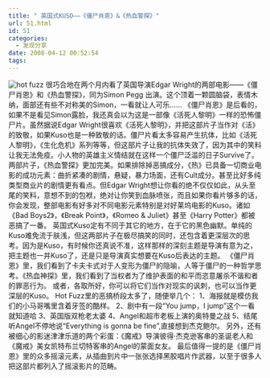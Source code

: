 ```yaml
---
title: " 英国式KUSO——《僵尸肖恩》&《热血警探》"
url: 51.html
id: 51
categories:
  - 发现分享
date: 2008-04-12 00:52:54
tags:
---
```


![hot fuzz](../../../images/2008/04/hot.jpg) 很巧合地在两个月内看了英国导演Edgar Wright的两部电影——《僵尸肖恩》和《热血警探》，同为Simon Pegg 出演。这个顶着一颗圆脑袋，表情木纳，面部还有些不对称美的Simon，一看就让人可乐…… 《僵尸肖恩》是后看的，如果不是看见Simon露脸，我还真会以为这是一部像《活死人黎明》一样的恐怖僵尸片。虽然据说Edgar Wright很喜欢《活死人黎明》，并把这部片子当作对《活》的致敬，如果Kuso也是一种致敬的话。僵尸片看太多容易产生抗体，比如《活死人黎明》，《生化危机》系列等等，但这部片子让我的抗体失效了，因为其中的笑料让我无法免疫。小人物的英雄主义情结就在这样一个僵尸泛滥的日子Survive了。 两部片子，《热血警探》更加完美。如果排除掉恶搞成分，《热》已具备一切商业电影的成功元素：曲折紧凑的剧情，悬疑，暴力场面，还有Cult成分。甚至比好多纯类型商业片的剧情更有看点。但Edgar Wright想让你看的绝不仅仅如此，从头至尾的笑料，意想不到的包袱，绝对让你笑到血脉喷张，而且如果你看片够多的话，你会发现，整部电影有好多对不同电影元素特别是对好莱坞电影的Kuso。诸如《Bad Boys2》，《Break Point》，《Romeo & Juliet》甚至《Harry Potter》都被恶搞了一番。 英国式Kuso定有不同于其它的地方，在于它的黑色幽默。单纯的Kuso难免流于肤浅，但这两部片子在极尽搞笑的同时，还包含着更深层次的思考。因为是Kuso，有时候你还真说不准，这样那样的深刻主题是导演有意为之，把主题也一并Kuso了，还是只是导演真实想要在Kuso后表达的主题。 《僵尸肖恩》里，我们看到了卡夫卡式对于人变形为僵尸的隐喻，人等于僵尸的一种哲学思考。《热血神探》里，我们看到了当权者为了维护表面的和平而恣意屠杀不谐和者的罪恶行为。 或者，各取所好，你可以将它们当作对现实的讽刺，也可以当作更深层的Kuso。 Hot Fuzz里的恶搞桥段太多了，随便举几个： 1、海报就是模仿我们的小马哥嘴里含着牙签的酷样。 2、剧中有一段“You jump，I jump”这个一看就知道哈 3、英国版双枪老太婆 4、Angel和超市老板上演的奥特曼之战 5、结尾听Angel不停地说“Everything is gonna be fine”,直接想到杰克鲍尔。 另外，还有被细心的影迷津津乐道的两个彩蛋：《魔戒》导演彼得·杰克逊客串的圣诞老人和《魔戒》美女凯特布兰切特客串的Angel的蒙面女友。 最后值得一提的是《僵尸肖恩》里的众多摇滚元素，从插曲到片中一张张选择黑胶唱片作武器，以至于很多人把这部片都列入了摇滚影片的范畴。